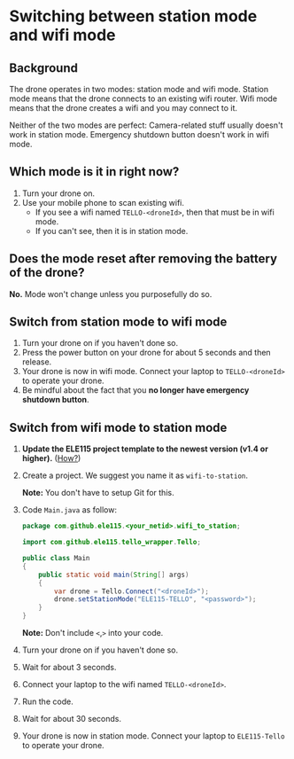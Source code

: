 # Switching between station mode and wifi mode

## Background

The drone operates in two modes: station mode and wifi mode.
Station mode means that the drone connects to an existing wifi router.
Wifi mode means that the drone creates a wifi and you may connect to it.

Neither of the two modes are perfect:
Camera-related stuff usually doesn't work in station mode.
Emergency shutdown button doesn't work in wifi mode.

## Which mode is it in right now?

1. Turn your drone on.
1. Use your mobile phone to scan existing wifi.
    * If you see a wifi named `TELLO-<droneId>`, then that must be in wifi mode.
    * If you can't see, then it is in station mode.

## Does the mode reset after removing the battery of the drone?

**No.** Mode won't change unless you purposefully do so.

## Switch from station mode to wifi mode

1. Turn your drone on if you haven't done so.
1. Press the power button on your drone for about 5 seconds and then release.
1. Your drone is now in wifi mode. Connect your laptop to `TELLO-<droneId>` to operate your drone.
1. Be mindful about the fact that you __no longer have emergency shutdown button__.

## Switch from wifi mode to station mode

1. **Update the ELE115 project template to the newest version (v1.4 or higher).**
([How?](https://github.com/ELE115/docs/blob/master/setup.md#appendix-keep-your-project-template-updated))
1. Create a project. We suggest you name it as `wifi-to-station`.

    **Note:** You don't have to setup Git for this.

1. Code `Main.java` as follow:

    ```java
    package com.github.ele115.<your_netid>.wifi_to_station;
    
    import com.github.ele115.tello_wrapper.Tello;
    
    public class Main
    {
        public static void main(String[] args)
        {
            var drone = Tello.Connect("<droneId>");
            drone.setStationMode("ELE115-TELLO", "<password>");
        }
    }
    ```

    **Note:** Don't include `<`,`>` into your code.

1. Turn your drone on if you haven't done so.
1. Wait for about 3 seconds.
1. Connect your laptop to the wifi named `TELLO-<droneId>`.
1. Run the code.
1. Wait for about 30 seconds.
1. Your drone is now in station mode. Connect your laptop to `ELE115-Tello` to operate your drone.

